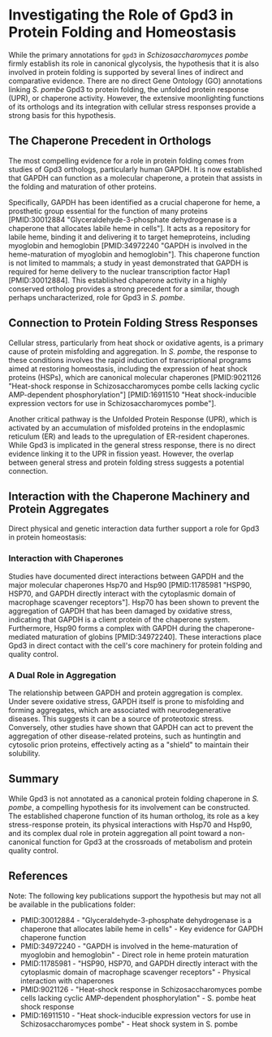 # Investigating the Role of Gpd3 in Protein Folding and Homeostasis

While the primary annotations for `gpd3` in *Schizosaccharomyces pombe* firmly establish its role in canonical glycolysis, the hypothesis that it is also involved in protein folding is supported by several lines of indirect and comparative evidence. There are no direct Gene Ontology (GO) annotations linking *S. pombe* Gpd3 to protein folding, the unfolded protein response (UPR), or chaperone activity. However, the extensive moonlighting functions of its orthologs and its integration with cellular stress responses provide a strong basis for this hypothesis.

## The Chaperone Precedent in Orthologs

The most compelling evidence for a role in protein folding comes from studies of Gpd3 orthologs, particularly human GAPDH. It is now established that GAPDH can function as a molecular chaperone, a protein that assists in the folding and maturation of other proteins.

Specifically, GAPDH has been identified as a crucial chaperone for heme, a prosthetic group essential for the function of many proteins [PMID:30012884 "Glyceraldehyde-3-phosphate dehydrogenase is a chaperone that allocates labile heme in cells"]. It acts as a repository for labile heme, binding it and delivering it to target hemeproteins, including myoglobin and hemoglobin [PMID:34972240 "GAPDH is involved in the heme-maturation of myoglobin and hemoglobin"]. This chaperone function is not limited to mammals; a study in yeast demonstrated that GAPDH is required for heme delivery to the nuclear transcription factor Hap1 [PMID:30012884]. This established chaperone activity in a highly conserved ortholog provides a strong precedent for a similar, though perhaps uncharacterized, role for Gpd3 in *S. pombe*.

## Connection to Protein Folding Stress Responses

Cellular stress, particularly from heat shock or oxidative agents, is a primary cause of protein misfolding and aggregation. In *S. pombe*, the response to these conditions involves the rapid induction of transcriptional programs aimed at restoring homeostasis, including the expression of heat shock proteins (HSPs), which are canonical molecular chaperones [PMID:9021126 "Heat-shock response in Schizosaccharomyces pombe cells lacking cyclic AMP-dependent phosphorylation"] [PMID:16911510 "Heat shock-inducible expression vectors for use in Schizosaccharomyces pombe"].

Another critical pathway is the Unfolded Protein Response (UPR), which is activated by an accumulation of misfolded proteins in the endoplasmic reticulum (ER) and leads to the upregulation of ER-resident chaperones. While Gpd3 is implicated in the general stress response, there is no direct evidence linking it to the UPR in fission yeast. However, the overlap between general stress and protein folding stress suggests a potential connection.

## Interaction with the Chaperone Machinery and Protein Aggregates

Direct physical and genetic interaction data further support a role for Gpd3 in protein homeostasis:

### Interaction with Chaperones
Studies have documented direct interactions between GAPDH and the major molecular chaperones Hsp70 and Hsp90 [PMID:11785981 "HSP90, HSP70, and GAPDH directly interact with the cytoplasmic domain of macrophage scavenger receptors"]. Hsp70 has been shown to prevent the aggregation of GAPDH that has been damaged by oxidative stress, indicating that GAPDH is a client protein of the chaperone system. Furthermore, Hsp90 forms a complex with GAPDH during the chaperone-mediated maturation of globins [PMID:34972240]. These interactions place Gpd3 in direct contact with the cell's core machinery for protein folding and quality control.

### A Dual Role in Aggregation
The relationship between GAPDH and protein aggregation is complex. Under severe oxidative stress, GAPDH itself is prone to misfolding and forming aggregates, which are associated with neurodegenerative diseases. This suggests it can be a source of proteotoxic stress. Conversely, other studies have shown that GAPDH can act to prevent the aggregation of other disease-related proteins, such as huntingtin and cytosolic prion proteins, effectively acting as a "shield" to maintain their solubility.

## Summary

While Gpd3 is not annotated as a canonical protein folding chaperone in *S. pombe*, a compelling hypothesis for its involvement can be constructed. The established chaperone function of its human ortholog, its role as a key stress-response protein, its physical interactions with Hsp70 and Hsp90, and its complex dual role in protein aggregation all point toward a non-canonical function for Gpd3 at the crossroads of metabolism and protein quality control.

## References

Note: The following key publications support the hypothesis but may not all be available in the publications folder:

- PMID:30012884 - "Glyceraldehyde-3-phosphate dehydrogenase is a chaperone that allocates labile heme in cells" - Key evidence for GAPDH chaperone function
- PMID:34972240 - "GAPDH is involved in the heme-maturation of myoglobin and hemoglobin" - Direct role in heme protein maturation
- PMID:11785981 - "HSP90, HSP70, and GAPDH directly interact with the cytoplasmic domain of macrophage scavenger receptors" - Physical interaction with chaperones
- PMID:9021126 - "Heat-shock response in Schizosaccharomyces pombe cells lacking cyclic AMP-dependent phosphorylation" - S. pombe heat shock response
- PMID:16911510 - "Heat shock-inducible expression vectors for use in Schizosaccharomyces pombe" - Heat shock system in S. pombe